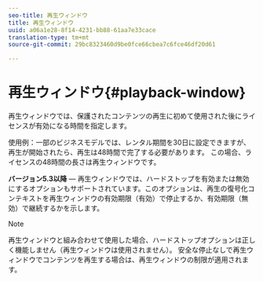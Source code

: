 ```yaml
---
seo-title: 再生ウィンドウ
title: 再生ウィンドウ
uuid: a06a1e28-8f14-4231-bb88-61aa7e33cace
translation-type: tm+mt
source-git-commit: 29bc8323460d9be0fce66cbea7c6fce46df20d61

---
```



# 再生ウィンドウ{#playback-window}

再生ウィンドウでは、保護されたコンテンツの再生に初めて使用された後にライセンスが有効になる時間を指定します。

使用例：一部のビジネスモデルでは、レンタル期間を30日に設定できますが、再生が開始されたら、再生は48時間で完了する必要があります。 この場合、ライセンスの48時間の長さは再生ウィンドウです。

**バージョン5.3以降** — 再生ウィンドウでは、ハードストップを有効または無効にするオプションもサポートされています。このオプションは、再生の復号化コンテキストを再生ウィンドウの有効期限（有効）で停止するか、有効期限（無効）で継続するかを示します。

>[!NOTE]
>
>再生ウィンドウと組み合わせて使用した場合、ハードストップオプションは正しく機能しません（再生ウィンドウは使用されません）。 安全な停止なしで再生ウィンドウでコンテンツを再生する場合は、再生ウィンドウの制限が適用されます。

